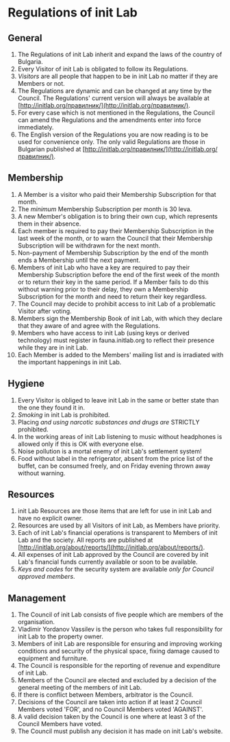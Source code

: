 # Regulations of init Lab

## General

1. The Regulations of init Lab inherit and expand the laws of the country of
   Bulgaria.
2. Every Visitor of init Lab is obligated to follow its Regulations.
3. *Visitors* are all people that happen to be in init Lab no matter if they are
   Members or not.
4. The Regulations are dynamic and can be changed at any time by the
   Council. The Regulations' current version will always be available at
   [http://initlab.org/правилник/](http://initlab.org/правилник/).
5. For every case which is not mentioned in the Regulations, the Council can
   amend the Regulations and the amendments enter into force immediately.
6. The English version of the Regulations you are now reading is to be used for
   convenience only. The only valid Regulations are those in Bulgarian published
   at [http://initlab.org/правилник/](http://initlab.org/правилник/).

## Membership

1. A Member is a visitor who paid their Membership Subscription for that month.
2. The *minimum* Membership Subscription per month is 30 leva.
3. A new Member's obligation is to bring their own cup, which represents them in
   their absence.
4. Each member is required to pay their Membership Subscription in the last week
   of the month, or to warn the Council that their Membership Subscription will
   be withdrawn for the next month.
5. Non-payment of Membership Subscription by the end of the month ends a
   Membership until the next payment.
6. Members of init Lab who have a key are required to pay their Membership
   Subscription before the end of the first week of the month or to return their
   key in the same period. If a Member fails to do this without warning prior to
   their delay, they own a Membership Subscription for the month and need to
   return their key regardless.
7. The Council may decide to prohibit access to init Lab of a problematic
   Visitor after voting.
8. Members sign the Membership Book of init Lab, with which they declare that
   they aware of and agree with the Regulations.
9. Members who have access to init Lab (using keys or derived technology) must
   register in fauna.initlab.org to reflect their presence while they are in
   init Lab.
10. Each Member is added to the Members' mailing list and is irradiated with the
    important happenings in init Lab.

## Hygiene

1. Every Visitor is obliged to leave init Lab in the same or better state than
   the one they found it in.
2. *Smoking* in init Lab is prohibited.
3. Placing *and using narcotic substances and drugs are* STRICTLY prohibited.
4. In the working areas of init Lab listening to music without headphones is
   allowed only if this is OK with everyone else.
5. Noise pollution is a mortal enemy of init Lab's settlement system!
6. Food without label in the refrigerator, absent from the price list of the
   buffet, can be consumed freely, and on Friday evening thrown away without
   warning.

## Resources

1. init Lab Resources are those items that are left for use in init Lab and have
   no explicit owner.
2. Resources are used by all Visitors of init Lab, as Members have priority.
3. Each of init Lab's financial operations is transparent to Members of init Lab
   and the society. All reports are published at
   [http://initlab.org/about/reports/](http://initlab.org/about/reports/).
4. All expenses of init Lab approved by the Council are covered by init Lab's
   financial funds currently available or soon to be available.
5. *Keys and codes* for the security system are available *only for Council
   approved members*.

## Management

1. The Council of init Lab consists of five people which are members of the
   organisation.
2. Vladimir Yordanov Vassilev is the person who takes full responsibility for
   init Lab to the property owner.
3. Members of init Lab are responsible for ensuring and improving working
   conditions and security of the physical space, fixing damage caused to
   equipment and furniture.
4. The Council is responsible for the reporting of revenue and expenditure of
   init Lab.
5. Members of the Council are elected and excluded by a decision of the general
   meeting of the members of init Lab.
6. If there is conflict between Members, arbitrator is the Council.
7. Decisions of the Council are taken into action if at least 2 Council Members
   voted 'FOR', and no Council Members voted 'AGAINST'.
8. A valid decision taken by the Council is one where at least 3 of the Council
   Members have voted.
9. The Council must publish any decision it has made on init Lab's website.
